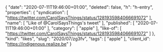 {
  "date": "2020-07-11T19:46:00+01:00",
  "deleted": false,
  "h": "h-entry",
  "properties": {
    "syndication": [
      "https://twitter.com/CarolSaysThings/status/1281935984066691072"
    ],
    "name": [
      "Like of @CarolSaysThings's tweet"
    ],
    "published": [
      "2020-07-11T19:46:00+01:00"
    ],
    "category": [
      "apple"
    ],
    "like-of": [
      "https://twitter.com/CarolSaysThings/status/1281935984066691072"
    ]
  },
  "kind": "likes",
  "slug": "2020/07/zg3fv",
  "tags": [
    "apple"
  ],
  "client_id": "https://indigenous.realize.be"
}
